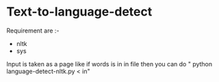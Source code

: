# Text-to-language-detect
Requirement are :-
  * nltk
  * sys

Input is taken as a page like if words is in in file then you can do " python language-detect-nltk.py < in"
